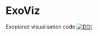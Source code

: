 # ExoViz
Exoplanet visualisation code 
[![DOI](https://zenodo.org/badge/829092140.svg)](https://zenodo.org/doi/10.5281/zenodo.12760958)